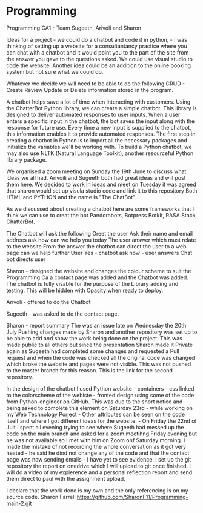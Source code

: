 # Programming
Programming CA1 - Team Sugeeth, Arivoli and Sharon 

Ideas for a project - we could do a chatbot and code it in python, - I was thinking of setting up a website for a consultantancy practice where you can chat with a chatbot and it would point you to the part of the site from the answer you gave to the questions asked. We could use visual studio to code the website. 
Another idea could be an addition to the online booking system but not sure what we could do.

Whatever we decide we will need to be able to do the following CRUD - Create Review Update or Delete information stored in the program.

A chatbot helps save a lot of time when interacting with customers.
Using the ChatterBot Python library, we can create a simple chatbot. This library is designed to deliver automated responses to user inputs. When a user enters a specific input in the chatbot, the bot saves the input along with the response for future use. Every time a new input is supplied to the chatbot, this information enables it to provide automated responses. The first step in creating a chatbot in Python is to import all the necessary packages and initialize the variables we'll be working with.
To build a Python chatbot, we may also use NLTK (Natural Language Toolkit), another resourceful Python library package.


We organised a zoom meeting on Sunday the 19th June to discuss what ideas we all had. Arivoili and Sugeeth both had great ideas and will post them here.
We decided to work in ideas and meet on Tuesday it was agreed that sharon would set up visula studio code and link it to this repository Both HTML and PYTHON and the name is "The ChatBot"

As we discussed about creating a chatbot here are some frameworks that I think we can use to creat the bot Pandorabots, Botpress Botkit, RASA Stack, ChatterBot.

The Chatbot will ask the following 
Greet the user 
Ask their name 
and email addrees 
ask how can we help you today
The user answer which must relate to the website 
From the answer the chatbot can direct the user to a web page 
can we help further
User Yes - chatbot ask how - user answers 
Chat bot directs user

Sharon - designed the website and changes the colour scheme to suit the Programming Ca a contact page was added and the Chatbot was added. The chatbot is fully visable for the purpose of the Library adding and testing. 
This will be hidden with Opacity when ready to deploy. 

Arivoli - offered to do the Chatbot 

Sugeeth - was asked to do the contact page. 

Sharon - report summary The was an issue late on Wednesday the 20th July Pushing changes made by Sharon and another repository was set up to be able to add and show the work being done on the project. This was made public to all others but since the presentation Sharon made it Private again as Sugeeth had completed some changes and requested a Pull request and when the code was checked all the original code was changed which broke the website and pages were not visible. This was not pushed to the master branch for this reason. This is the link for the second repository.

In the design of the chatbot I used Python website - containers - css linked to the colorscheme of the webiste - fronted design using some of the code from Python-engineer on GitHub. This was due to the short notice and being asked to complete this element on Saturday 23rd - while working on my Web Technology Porject - Other attributes can be seen on the code itself and where I got different ideas for the website. - On Friday the 22nd of Jult I spent all evening trying to see where Sugeeth had messed up the code on the main branch and asked for a zoom meetihng Friday evening but he was not available so I met with him on Zoom onf Saturday morning. I made the mistake of not recording the whole conversation as it got very heated - he said he diod not change any of the code and that the contact page was now sending emails -  I have yet to see evidence. I set up the git repository the report on onedrive which I will upload to git once finished. I will do a video of my expierence and a personal reflection report and send them direct to paul with the assignment upload.  

I declare that the work done is my own and the only referencing is on my source code. Sharon Farrell 
https://github.com/SharonF11/Programming-main-2.git
